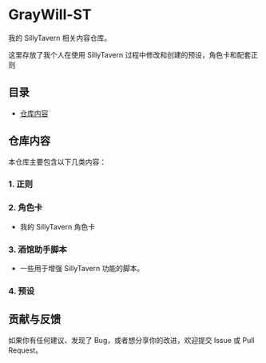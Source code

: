 # GrayWill-ST

我的 SillyTavern 相关内容仓库。

这里存放了我个人在使用 SillyTavern 过程中修改和创建的预设，角色卡和配套正则

## 目录

- [仓库内容](#仓库内容)

## 仓库内容

本仓库主要包含以下几类内容：

### 1. 正则


### 2. 角色卡
- 我的 SillyTavern 角色卡

### 3. 酒馆助手脚本
- 一些用于增强 SillyTavern 功能的脚本。

### 4. 预设



## 贡献与反馈

如果你有任何建议、发现了 Bug，或者想分享你的改进，欢迎提交 Issue 或 Pull Request。
